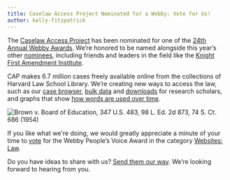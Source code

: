 ```yaml
---
title: Caselaw Access Project Nominated for a Webby: Vote for Us!
author: kelly-fitzpatrick
---
```

The [Caselaw Access Project](https://case.law/) has been nominated for one of the [24th Annual Webby Awards](https://www.webbyawards.com/). We’re honored to be named alongside this year’s other [nominees](https://vote.webbyawards.com/PublicVoting#/2020/websites/general-websites/law), including friends and leaders in the field like the [Knight First Amendment Institute](https://knightcolumbia.org/).

CAP makes 6.7 million cases freely available online from the collections of Harvard Law School Library. We’re creating new ways to access the law, such as our [case browser](https://cite.case.law/), [bulk data](https://case.law/bulk/) and [downloads](https://case.law/download/) for research scholars, and graphs that show [how words are used over time](https://case.law/trends/).

![Brown v. Board of Education, 347 U.S. 483, 98 L. Ed. 2d 873, 74 S. Ct. 686 (1954)](https://lil-blog-media.s3.amazonaws.com/example.png)

If you like what we're doing, we would greatly appreciate a minute of your time to [vote](https://vote.webbyawards.com/PublicVoting#/2020/websites/general-websites/law) for the Webby People’s Voice Award in the category [Websites: Law](https://vote.webbyawards.com/PublicVoting#/2020/websites/general-websites/law).

Do you have ideas to share with us? [Send them our way](https://case.law/contact/). We’re looking forward to hearing from you.
